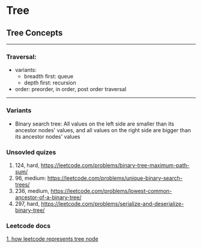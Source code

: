 # Tree

## Tree Concepts

---

### Traversal:

- variants:
  - breadth first: queue
  - depth first: recursion
- order: preorder, in order, post order traversal

---

### Variants

- Binary search tree: All values on the left side are smaller than its ancestor nodes' values, and all values on the right side are bigger than its ancestor nodes' values

### Unsovled quizes

1. 124, hard, https://leetcode.com/problems/binary-tree-maximum-path-sum/
2. 96, medium: https://leetcode.com/problems/unique-binary-search-trees/
3. 236, medium, https://leetcode.com/problems/lowest-common-ancestor-of-a-binary-tree/
4. 297, hard, https://leetcode.com/problems/serialize-and-deserialize-binary-tree/

### Leetcode docs

[1. how leetcode represents tree node](https://support.leetcode.com/hc/en-us/articles/360011883654-What-does-1-null-2-3-mean-in-binary-tree-representation-)

